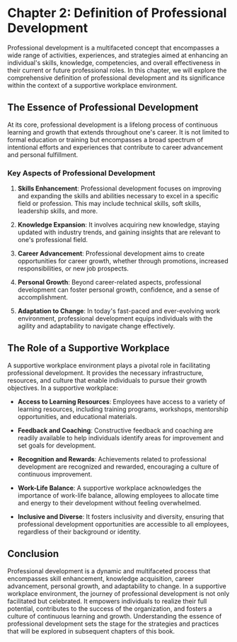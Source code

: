 Chapter 2: Definition of Professional Development
=================================================

Professional development is a multifaceted concept that encompasses a wide range of activities, experiences, and strategies aimed at enhancing an individual's skills, knowledge, competencies, and overall effectiveness in their current or future professional roles. In this chapter, we will explore the comprehensive definition of professional development and its significance within the context of a supportive workplace environment.

The Essence of Professional Development
---------------------------------------

At its core, professional development is a lifelong process of continuous learning and growth that extends throughout one's career. It is not limited to formal education or training but encompasses a broad spectrum of intentional efforts and experiences that contribute to career advancement and personal fulfillment.

### Key Aspects of Professional Development

1. **Skills Enhancement**: Professional development focuses on improving and expanding the skills and abilities necessary to excel in a specific field or profession. This may include technical skills, soft skills, leadership skills, and more.

2. **Knowledge Expansion**: It involves acquiring new knowledge, staying updated with industry trends, and gaining insights that are relevant to one's professional field.

3. **Career Advancement**: Professional development aims to create opportunities for career growth, whether through promotions, increased responsibilities, or new job prospects.

4. **Personal Growth**: Beyond career-related aspects, professional development can foster personal growth, confidence, and a sense of accomplishment.

5. **Adaptation to Change**: In today's fast-paced and ever-evolving work environment, professional development equips individuals with the agility and adaptability to navigate change effectively.

The Role of a Supportive Workplace
----------------------------------

A supportive workplace environment plays a pivotal role in facilitating professional development. It provides the necessary infrastructure, resources, and culture that enable individuals to pursue their growth objectives. In a supportive workplace:

* **Access to Learning Resources**: Employees have access to a variety of learning resources, including training programs, workshops, mentorship opportunities, and educational materials.

* **Feedback and Coaching**: Constructive feedback and coaching are readily available to help individuals identify areas for improvement and set goals for development.

* **Recognition and Rewards**: Achievements related to professional development are recognized and rewarded, encouraging a culture of continuous improvement.

* **Work-Life Balance**: A supportive workplace acknowledges the importance of work-life balance, allowing employees to allocate time and energy to their development without feeling overwhelmed.

* **Inclusive and Diverse**: It fosters inclusivity and diversity, ensuring that professional development opportunities are accessible to all employees, regardless of their background or identity.

Conclusion
----------

Professional development is a dynamic and multifaceted process that encompasses skill enhancement, knowledge acquisition, career advancement, personal growth, and adaptability to change. In a supportive workplace environment, the journey of professional development is not only facilitated but celebrated. It empowers individuals to realize their full potential, contributes to the success of the organization, and fosters a culture of continuous learning and growth. Understanding the essence of professional development sets the stage for the strategies and practices that will be explored in subsequent chapters of this book.
